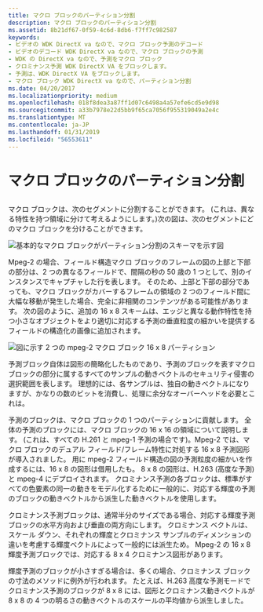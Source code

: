 ```yaml
---
title: マクロ ブロックのパーティション分割
description: マクロ ブロックのパーティション分割
ms.assetid: 8b21df67-0f59-4c6d-8db6-f7ff7c982587
keywords:
- ビデオの WDK DirectX va なので、マクロ ブロック予測のデコード
- ビデオのデコード WDK DirectX va なので、マクロ ブロックの予測
- WDK の DirectX va なので、予測をマクロ ブロック
- クロミナンス予測 WDK DirectX VA をブロックします。
- 予測は、WDK DirectX VA をブロックします。
- マクロ ブロック WDK DirectX va なので、パーティション分割
ms.date: 04/20/2017
ms.localizationpriority: medium
ms.openlocfilehash: 018f8dea3a87ff1d07c6498a4a57efe6cd5e9d98
ms.sourcegitcommit: a33b7978e22d5bb9f65ca7056f955319049a2e4c
ms.translationtype: MT
ms.contentlocale: ja-JP
ms.lasthandoff: 01/31/2019
ms.locfileid: "56553611"
---
```

# <a name="macroblock-partitioning"></a>マクロ ブロックのパーティション分割


## <span id="ddk_macroblock_partitioning_gg"></span><span id="DDK_MACROBLOCK_PARTITIONING_GG"></span>


マクロ ブロックは、次のセグメントに分割することができます。 (これは、異なる特性を持つ領域に分けて考えるようにします。)次の図は、次のセグメントにどのマクロ ブロックを分けることができます。

![基本的なマクロ ブロックがパーティション分割のスキーマを示す図](images/portschem.png)

Mpeg-2 の場合、フィールド構造マクロ ブロックのフレームの図の上部と下部の部分は、2 つの異なるフィールドで、間隔の秒の 50 歳の 1 つとして、別のインスタンスでキャプチャした行を表します。 そのため、上部と下部の部分であっても、マクロ ブロックがカバーするフレームの領域の 2 つのフィールド間に大幅な移動が発生した場合、完全に非相関のコンテンツがある可能性があります。 次の図のように、追加の 16 x 8 スキームは、エッジと異なる動作特性を持つ小さなオブジェクトをより適切に対応する予測の垂直粒度の細かいを提供するフィールドの構造化の画像に追加されます。

![図に示す 2 つの mpeg-2 マクロ ブロック 16 x 8 パーティション](images/m2macro.png)

予測ブロック自体は図形の簡略化したものであり、予測のブロックを表すマクロ ブロックの部分に属するすべてのサンプルの動きベクトルのセキュリティ侵害の選択範囲を表します。 理想的には、各サンプルは、独自の動きベクトルになりますが、かなりの数のビットを消費し、処理に余分なオーバーヘッドを必要とこれは。

予測のブロックは、マクロ ブロックの 1 つのパーティションに貢献します。 全体の予測のブロックには、マクロ ブロックの 16 x 16 の領域について説明します。 (これは、すべての H.261 と mpeg-1 予測の場合です)。Mpeg-2 では、マクロ ブロックのデュアル フィールド/フレーム特性に対処する 16 x 8 予測図形が導入されました。 用に mpeg-2 フィールド構造の図の予測粒度の細かいを作成するには、16 x 8 の図形は借用したも。 8 x 8 の図形は、H.263 (高度な予測) と mpeg-4 にデプロイされます。 クロミナンス予測の各ブロックは、標準がすべての色要素の同一の動きをモデル化するために一般的に、対応する輝度の予測のブロックの動きベクトルから派生した動きベクトルを使用します。

クロミナンス予測ブロックは、通常半分のサイズである場合、対応する輝度予測ブロックの水平方向および垂直の両方向にします。 クロミナンス ベクトルは、スケール ダウン、それぞれの輝度とクロミナンス サンプルのディメンションの違いを考慮する輝度ベクトルによって一般的には派生ため。 Mpeg-2 の 16 x 8 輝度予測ブロックでは、対応する 8 x 4 クロミナンス図形があります。

輝度予測のブロックが小さすぎる場合は、多くの場合、クロミナンス ブロックの寸法のメソッドに例外が行われます。 たとえば、H.263 高度な予測モードでクロミナンス予測のブロックが 8 x 8 には、図形とクロミナンス動きベクトルが 8 x 8 の 4 つの明るさの動きベクトルのスケールの平均値から派生しました。

 

 





